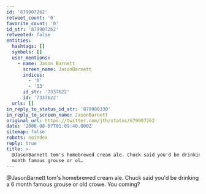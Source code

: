 ```yaml
---
id: '879907262'
retweet_count: '0'
favorite_count: '0'
id_str: '879907262'
retweeted: false
entities:
  hashtags: []
  symbols: []
  user_mentions:
    - name: Jason Barnett
      screen_name: JasonBarnett
      indices:
        - '0'
        - '13'
      id_str: '7337622'
      id: '7337622'
  urls: []
in_reply_to_status_id_str: '879900330'
in_reply_to_screen_name: JasonBarnett
original_url: https://twitter.com/jth/status/879907262
date: '2008-08-07T01:09:40.000Z'
sitemap: false
robots: noindex
reply: true
title: >-
  @JasonBarnett tom's homebrewed cream ale. Chuck said you'd be drinking a 6
  month famous grouse or ol…
---
```


@JasonBarnett tom's homebrewed cream ale. Chuck said you'd be drinking a 6 month famous grouse or old crowe. You coming?